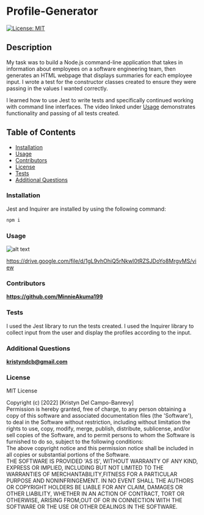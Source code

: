 # Profile-Generator

[![License: MIT](https://img.shields.io/badge/License-MIT-yellow.svg)](https://opensource.org/licenses/MIT)

## Description

My task was to build a Node.js command-line application that takes in information about employees on a software engineering team, then generates an HTML webpage that displays summaries for each employee input. I wrote a test for the constructor classes created to ensure they were passing in the values I wanted correctly.

I learned how to use Jest to write tests and specifically continued working with command line interfaces. The video linked under [Usage](#usage) demonstrates functionality and passing of all tests created.

## Table of Contents

- [Installation](#installation)
- [Usage](#usage)
- [Contributors](#contributors)
- [License](#license)
- [Tests](#tests)
- [Additional Questions](#additional-questions)

### Installation

Jest and Inquirer are installed by using the following command:

```md
npm i
```

### Usage

![alt text](/Profile-Generator/screencastify.gif)

https://drive.google.com/file/d/1gL9vhOhiQ5rNkwI0tRZSJDoYo8MrgvMS/view

### Contributors

**https://github.com/MinnieAkuma199**

### Tests

I used the Jest library to run the tests created. I used the Inquirer library to collect input from the user and display the profiles according to the input.

### Additional Questions

**kristyndcb@gmail.com**

### License

MIT License

Copyright (c) [2022] [Kristyn Del Campo-Banrevy]<br /> Permission is hereby granted, free of charge, to any person obtaining a copy of this software and associated documentation files (the 'Software'), to deal in the Software without restriction, including without limitation the rights to use, copy, modify, merge, publish, distribute, sublicense, and/or sell copies of the Software, and to permit persons to whom the Software is furnished to do so, subject to the following conditions:<br />The above copyright notice and this permission notice shall be included in all copies or substantial portions of the Software.<br />THE SOFTWARE IS PROVIDED 'AS IS', WITHOUT WARRANTY OF ANY KIND, EXPRESS OR IMPLIED, INCLUDING BUT NOT LIMITED TO THE WARRANTIES OF MERCHANTABILITY,FITNESS FOR A PARTICULAR PURPOSE AND NONINFRINGEMENT. IN NO EVENT SHALL THE AUTHORS OR COPYRIGHT HOLDERS BE LIABLE FOR ANY CLAIM, DAMAGES OR OTHER LIABILITY, WHETHER IN AN ACTION OF CONTRACT, TORT OR OTHERWISE, ARISING FROM,OUT OF OR IN CONNECTION WITH THE SOFTWARE OR THE USE OR OTHER DEALINGS IN THE SOFTWARE.
